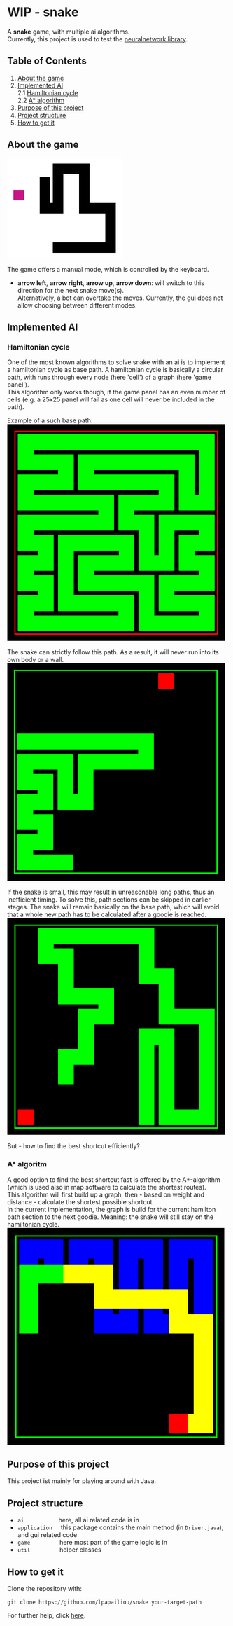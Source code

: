 # WIP - snake

A __snake__ game, with multiple ai algorithms.  
Currently, this project is used to test the [neuralnetwork library](https://github.com/lpapailiou/neuralnetwork).

## Table of Contents
1. [About the game](#about-the-game)  
2. [Implemented AI](#implemented-ai)  
	2.1 [Hamiltonian cycle](#hamiltonian-cycle)   
	2.2 [A* algorithm](#a-algorithm) 
3. [Purpose of this project](#purpose-of-this-project) 
4. [Project structure](#project-structure)  
5. [How to get it](#how-to-get-it)  
		
## About the game
![screenshot of snake](https://github.com/lpapailiou/snake/blob/master/src/main/resources/snake.png)

The game offers a manual mode, which is controlled by the keyboard.
* __arrow left__, __arrow right__, __arrow up__, __arrow down__: will switch to this direction for the next snake move(s).  
Alternatively, a bot can overtake the moves. Currently, the gui does not allow choosing between different modes.
    
## Implemented AI
### Hamiltonian cycle
One of the most known algorithms to solve snake with an ai is to implement a hamiltonian cycle as base path. A hamiltonian 
cycle is basically a circular path, with runs through every node (here 'cell') of a graph (here 'game panel').  
This algorithm only works though, if the game panel has an even number of cells (e.g. a 25x25 panel will fail as one cell will 
never be included in the path).
  
Example of a such base path:   
![screenshot of hamiltonian cycle](https://github.com/lpapailiou/snake/blob/master/src/main/resources/img/screenshot_hamiltonianPath.png)
  
The snake can strictly follow this path. As a result, it will never run into its own body or a wall.  
![screenshot of hamiltonian cycle](https://github.com/lpapailiou/snake/blob/master/src/main/resources/img/screenshot_hamiltonianPath_running.png)
  
If the snake is small, this may result in unreasonable long paths, thus an inefficient timing. To solve this, path sections can 
be skipped in earlier stages. The snake will remain basically on the base path, which will avoid that a whole new path 
has to be calculated after a goodie is reached.    
![screenshot of hamiltonian cycle](https://github.com/lpapailiou/snake/blob/master/src/main/resources/img/screenshot_hamiltonianPath_shortcut.png)
  
But - how to find the best shortcut efficiently?  
  
### A* algoritm  
A good option to find the best shortcut fast is offered by the A*-algorithm (which is used also in map software to calculate the shortest routes).  
This algorithm will first build up a graph, then - based on weight and distance - calculate the shortest possible shortcut.  
In the current implementation, the graph is build for the current hamilton path section to the next goodie. Meaning: the snake will 
still stay on the hamiltonian cycle.    
![screenshot of hamiltonian cycle](https://github.com/lpapailiou/snake/blob/master/src/main/resources/img/screenshot_aStartShortcut.png)
  
## Purpose of this project
This project ist mainly for playing around with Java. 

## Project structure
  
* ``ai``                    here, all ai related code is in
* ``application``         this package contains the main method (in ``Driver.java``), and gui related code
* ``game``                 here most part of the game logic is in
* ``util``                 helper classes

## How to get it

Clone the repository with:

    git clone https://github.com/lpapailiou/snake your-target-path

For further help, click [here](https://gist.github.com/lpapailiou/d4d63338ccb1413363970ac571aa71c9).

